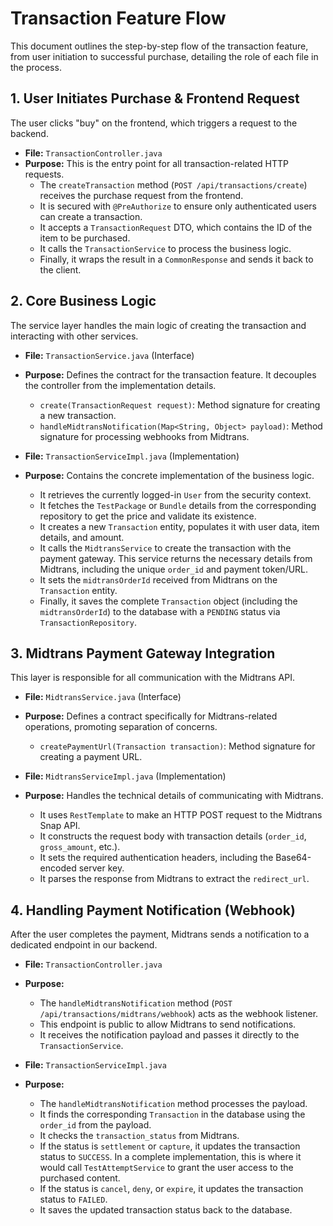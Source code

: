 # Transaction Feature Flow

This document outlines the step-by-step flow of the transaction feature, from user initiation to successful purchase, detailing the role of each file in the process.

## 1. User Initiates Purchase & Frontend Request

The user clicks "buy" on the frontend, which triggers a request to the backend.

-   **File:** `TransactionController.java`
-   **Purpose:** This is the entry point for all transaction-related HTTP requests.
    -   The `createTransaction` method (`POST /api/transactions/create`) receives the purchase request from the frontend.
    -   It is secured with `@PreAuthorize` to ensure only authenticated users can create a transaction.
    -   It accepts a `TransactionRequest` DTO, which contains the ID of the item to be purchased.
    -   It calls the `TransactionService` to process the business logic.
    -   Finally, it wraps the result in a `CommonResponse` and sends it back to the client.

## 2. Core Business Logic

The service layer handles the main logic of creating the transaction and interacting with other services.

-   **File:** `TransactionService.java` (Interface)
-   **Purpose:** Defines the contract for the transaction feature. It decouples the controller from the implementation details.
    -   `create(TransactionRequest request)`: Method signature for creating a new transaction.
    -   `handleMidtransNotification(Map<String, Object> payload)`: Method signature for processing webhooks from Midtrans.

-   **File:** `TransactionServiceImpl.java` (Implementation)
-   **Purpose:** Contains the concrete implementation of the business logic.
    -   It retrieves the currently logged-in `User` from the security context.
    -   It fetches the `TestPackage` or `Bundle` details from the corresponding repository to get the price and validate its existence.
    -   It creates a new `Transaction` entity, populates it with user data, item details, and amount.
    -   It calls the `MidtransService` to create the transaction with the payment gateway. This service returns the necessary details from Midtrans, including the unique `order_id` and payment token/URL.
    -   It sets the `midtransOrderId` received from Midtrans on the `Transaction` entity.
    -   Finally, it saves the complete `Transaction` object (including the `midtransOrderId`) to the database with a `PENDING` status via `TransactionRepository`.

## 3. Midtrans Payment Gateway Integration

This layer is responsible for all communication with the Midtrans API.

-   **File:** `MidtransService.java` (Interface)
-   **Purpose:** Defines a contract specifically for Midtrans-related operations, promoting separation of concerns.
    -   `createPaymentUrl(Transaction transaction)`: Method signature for creating a payment URL.

-   **File:** `MidtransServiceImpl.java` (Implementation)
-   **Purpose:** Handles the technical details of communicating with Midtrans.
    -   It uses `RestTemplate` to make an HTTP POST request to the Midtrans Snap API.
    -   It constructs the request body with transaction details (`order_id`, `gross_amount`, etc.).
    -   It sets the required authentication headers, including the Base64-encoded server key.
    -   It parses the response from Midtrans to extract the `redirect_url`.

## 4. Handling Payment Notification (Webhook)

After the user completes the payment, Midtrans sends a notification to a dedicated endpoint in our backend.

-   **File:** `TransactionController.java`
-   **Purpose:**
    -   The `handleMidtransNotification` method (`POST /api/transactions/midtrans/webhook`) acts as the webhook listener.
    -   This endpoint is public to allow Midtrans to send notifications.
    -   It receives the notification payload and passes it directly to the `TransactionService`.

-   **File:** `TransactionServiceImpl.java`
-   **Purpose:**
    -   The `handleMidtransNotification` method processes the payload.
    -   It finds the corresponding `Transaction` in the database using the `order_id` from the payload.
    -   It checks the `transaction_status` from Midtrans.
    -   If the status is `settlement` or `capture`, it updates the transaction status to `SUCCESS`. In a complete implementation, this is where it would call `TestAttemptService` to grant the user access to the purchased content.
    -   If the status is `cancel`, `deny`, or `expire`, it updates the transaction status to `FAILED`.
    -   It saves the updated transaction status back to the database.
